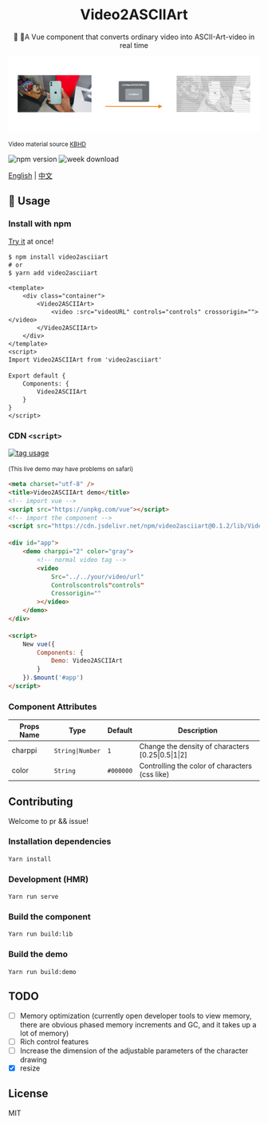 <h1 align="center">Video2ASCIIArt</h1>
<p align="center">🎥 🎨A Vue component that converts ordinary video into ASCII-Art-video in real time</p>

<div align=center><img src="https://raw.githubusercontent.com/OfficialYoungX/Video2ASCIIArt/master/src/assets/showcase.png"/></div>

<small>Video material source [KBHD](https://www.youtube.com/watch?v=OoY7zp8GkLI&t=2s)</small>

![npm version](https://img.shields.io/npm/v/video2asciiart?style=flat-square)
![week download](https://img.shields.io/npm/dw/video2asciiart?style=flat-square)

[English](./README-en.md) \| [中文](./README.md)

## 📒 Usage

### Install with npm

[Try it](https://officialyoungx.github.io/Video2ASCIIArt/dist/) at once!

```shell
$ npm install video2asciiart
# or
$ yarn add video2asciiart
```

```vue
<template>
    <div class="container">
        <Video2ASCIIArt>
            <video :src="videoURL" controls="controls" crossorigin=""></video>
        </Video2ASCIIArt>
    </div>
</template>
<script>
Import Video2ASCIIArt from 'video2asciiart'

Export default {
    Components: {
        Video2ASCIIArt
    }
}
</script>
```

### CDN `<script>`

[![tag usage](https://codesandbox.io/static/img/play-codesandbox.svg)](https://codesandbox.io/s/static-rnxe4?fontsize=14)

<small> (This live demo may have problems on safari)</small>

```html
<meta charset="utf-8" />
<title>Video2ASCIIArt demo</title>
<!-- import vue -->
<script src="https://unpkg.com/vue"></script>
<!-- import the component -->
<script src="https://cdn.jsdelivr.net/npm/video2asciiart@0.1.2/lib/Video2ASCIIArt.umd.js"></script>

<div id="app">
    <demo charppi="2" color="gray">
        <!-- normal video tag -->
        <video
            Src="../../your/video/url"
            Controlscontrols"controls"
            Crossorigin=""
        ></video>
    </demo>
</div>

<script>
    New vue({
        Components: {
            Demo: Video2ASCIIArt
        }
    }).$mount('#app')
</script>
```

### Component Attributes

| Props Name | Type             | Default   | Description                                        |
| ---------- | ---------------- | --------- | -------------------------------------------------- |
| charppi    | `String\|Number` | `1`       | Change the density of characters [0.25\|0.5\|1\|2] |
| color      | `String`         | `#000000` | Controlling the color of characters (css like)     |

## Contributing

Welcome to pr && issue!

### Installation dependencies

```
Yarn install
```

### Development (HMR)

```
Yarn run serve
```

### Build the component

```
Yarn run build:lib
```

### Build the demo

```
Yarn run build:demo
```

## TODO

-   [ ] Memory optimization (currently open developer tools to view memory, there are obvious phased memory increments and GC, and it takes up a lot of memory)
-   [ ] Rich control features
-   [ ] Increase the dimension of the adjustable parameters of the character drawing
-   [x] resize

## License

MIT
